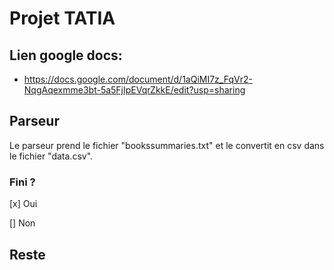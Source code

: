 # Projet TATIA


## Lien google docs:
  - https://docs.google.com/document/d/1aQiMI7z_FqVr2-NqgAqexmme3bt-5a5FjIpEVqrZkkE/edit?usp=sharing


## Parseur

Le parseur prend le fichier "bookssummaries.txt" et le convertit en csv dans le fichier "data.csv".
### Fini ?
[x] Oui

[] Non

## Reste

